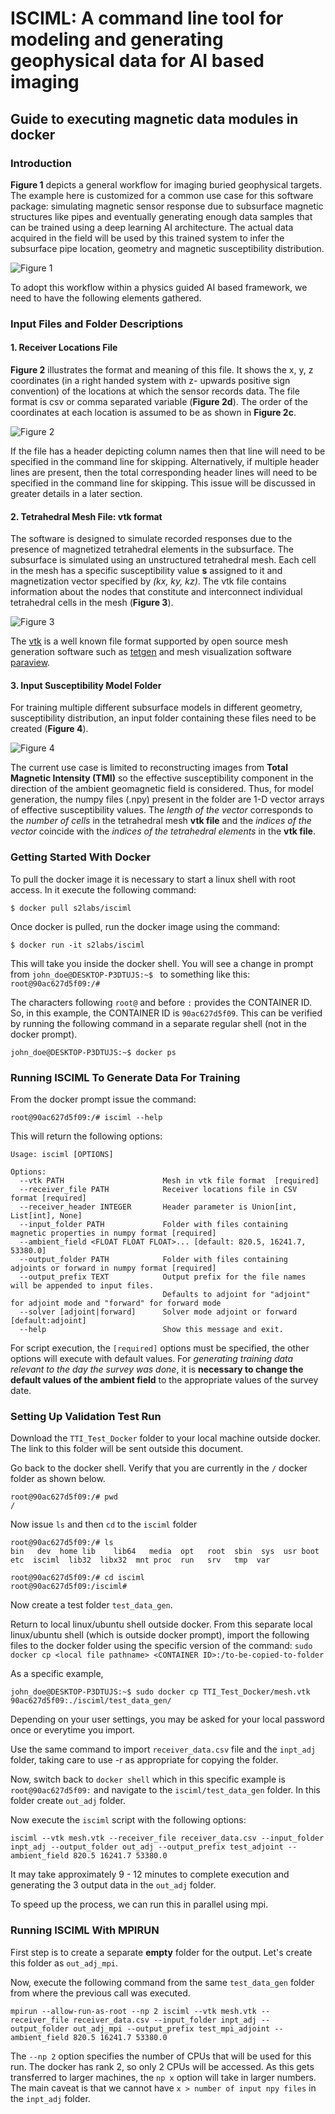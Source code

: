 # ISCIML: A command line tool for modeling and generating geophysical data for AI based imaging

## Guide to executing magnetic data modules in docker

### **Introduction**
**Figure 1** depicts a general workflow for imaging buried geophysical targets. The example here is customized for a common use case for this software package: simulating magnetic sensor response due to subsurface magnetic structures like pipes and eventually generating enough data samples that can be trained using a deep learning AI architecture. The actual data acquired in the field will be used by this trained system to infer the subsurface pipe location, geometry and magnetic susceptibility distribution.

![Figure 1](docs/images/Figure1.png "Figure 1.General workflow for subsurface image reconstruction.")

To adopt this workflow within a physics guided AI based framework, we need to have the following elements gathered.

### **Input Files and Folder Descriptions**

#### **1. Receiver Locations File**
**Figure 2** illustrates the format and meaning of this file. It shows the x, y, z coordinates (in a right handed system with z- upwards positive sign convention) of the locations at which the sensor records data. The file format is csv or comma separated variable (**Figure 2d**). The order of the coordinates at each location is assumed to be as shown in **Figure 2c**.

![Figure 2](docs/images/Figure2.png "Figure 2.Organization, structure and format of the receiver locations file.")

 If the file has a header depicting column names then that line will need to be specified in the command line for skipping. Alternatively, if multiple header lines are present, then the total corresponding header lines will need to be specified in the command line for skipping. This issue will be discussed in greater details in a later section.

 #### **2. Tetrahedral Mesh File: vtk format**
 The software is designed to simulate recorded responses due to the presence of magnetized tetrahedral elements in the subsurface. The subsurface is simulated using an unstructured tetrahedral mesh. Each cell in the mesh has a specific susceptibility value **s** assigned to it and magnetization vector specified by *(kx, ky, kz)*. 
 The vtk file contains information about the nodes that constitute and interconnect individual tetrahedral cells in the mesh (**Figure 3**).

 ![Figure 3](docs/images/Figure3.png "Figure 3.Illustration of the contents within the vtk file for an unstructured tetrahedral mesh.")
 
 The [vtk](https://vtk.org/wp-content/uploads/2015/04/file-formats.pdf) is a well known file format supported by open source mesh generation software such as [tetgen](https://wias-berlin.de/software/tetgen/1.5/index.html) and mesh visualization software [paraview](https://www.paraview.org/).

 #### **3. Input Susceptibility Model Folder**
 For training multiple different subsurface models in different geometry, susceptibility distribution, an input folder containing these files need to be created (**Figure 4**). 
 
 ![Figure 4](docs/images/Figure4.png "Figure 4.Illustration of various kinds of susceptibility model files present in the input model folder.")

 The current use case is limited to reconstructing images from **Total Magnetic Intensity (TMI)** so the effective susceptibility component in the direction of the ambient geomagnetic field is considered. Thus, for model generation, the numpy files (.npy) present in the folder are 1-D vector arrays of effective susceptibility values. The *length of the vector* corresponds to the *number of cells* in the tetrahedral mesh **vtk file** and the *indices of the vector* coincide with the *indices of the tetrahedral elements* in the **vtk file**.
 
 ### **Getting Started With Docker**
 To pull the docker image it is necessary to start a linux shell with root access. In it execute the following command:

```
$ docker pull s2labs/isciml
```
Once docker is pulled, run the docker image using the command:

```
$ docker run -it s2labs/isciml
```

This will take you inside the docker shell. You will see a change in prompt from `john_doe@DESKTOP-P3DTUJS:~$ ` to something like this: `root@90ac627d5f09:/# `

The characters following `root@` and before `:` provides the CONTAINER ID. So, in this example, the CONTAINER ID is `90ac627d5f09`. This can be verified by running the following command in a separate regular shell (not in the docker prompt).

```
john_doe@DESKTOP-P3DTUJS:~$ docker ps
```
### **Running ISCIML To Generate Data For Training**

From the docker prompt issue the command:

```
root@90ac627d5f09:/# isciml --help
```
This will return the following options:

```
Usage: isciml [OPTIONS]

Options:
  --vtk PATH                      Mesh in vtk file format  [required]
  --receiver_file PATH            Receiver locations file in CSV format [required]
  --receiver_header INTEGER       Header parameter is Union[int, List[int], None]
  --input_folder PATH             Folder with files containing magnetic properties in numpy format [required]
  --ambient_field <FLOAT FLOAT FLOAT>... [default: 820.5, 16241.7, 53380.0]
  --output_folder PATH            Folder with files containing adjoints or forward in numpy format [required]
  --output_prefix TEXT            Output prefix for the file names will be appended to input files. 
                                  Defaults to adjoint for "adjoint" for adjoint mode and "forward" for forward mode
  --solver [adjoint|forward]      Solver mode adjoint or forward  [default:adjoint]
  --help                          Show this message and exit.
```

For script execution, the `[required]` options must be specified, the other options will execute with default values. For *generating training data relevant to the day the survey was done*, it is **necessary to change the default values of the ambient field** to the appropriate values of the survey date.

### **Setting Up Validation Test Run**
Download the `TTI_Test_Docker` folder to your local machine outside docker. The link to this folder will be sent outside this document.

Go back to the docker shell. Verify that you are currently in the `/` docker folder as shown below.
```
root@90ac627d5f09:/# pwd
/
```
Now issue `ls` and then `cd` to the `isciml` folder
```
root@90ac627d5f09:/# ls 
bin   dev  home lib    lib64   media  opt   root  sbin  sys  usr boot  etc  isciml  lib32  libx32  mnt proc  run   srv   tmp  var

root@90ac627d5f09:/# cd isciml
root@90ac627d5f09:/isciml# 
```
Now create a test folder `test_data_gen`. 

Return to local linux/ubuntu shell outside docker. From this separate local linux/ubuntu shell (which is outside docker prompt), import the following files to the docker folder using the specific version of the command:
`sudo docker cp <local file pathname> <CONTAINER ID>:/to-be-copied-to-folder`

As a specific example,
```
john_doe@DESKTOP-P3DTUJS:~$ sudo docker cp TTI_Test_Docker/mesh.vtk 90ac627d5f09:./isciml/test_data_gen/
```
Depending on your user settings, you may be asked for your local password once or everytime you import.

Use the same command to import `receiver_data.csv` file and the `inpt_adj` folder, taking care to use -r as appropriate for copying the folder. 

Now, switch back to `docker shell` which in this specific example is `root@90ac627d5f09:` and navigate to the `isciml/test_data_gen` folder. In this folder create `out_adj` folder.

Now execute the `isciml` script with the following options:
```
isciml --vtk mesh.vtk --receiver_file receiver_data.csv --input_folder inpt_adj --output_folder out_adj --output_prefix test_adjoint --ambient_field 820.5 16241.7 53380.0
```
It may take approximately 9 - 12 minutes to complete execution and generating the 3 output data in the `out_adj` folder.

To speed up the process, we can run this in parallel using mpi.

### **Running ISCIML With MPIRUN**

First step is to create a separate **empty** folder for the output. Let's create this folder as `out_adj_mpi`.

Now, execute the following command from the same `test_data_gen` folder from where the previous call was executed.

```
mpirun --allow-run-as-root --np 2 isciml --vtk mesh.vtk --receiver_file receiver_data.csv --input_folder inpt_adj --output_folder out_adj_mpi --output_prefix test_mpi_adjoint --ambient_field 820.5 16241.7 53380.0
```
The `--np 2` option specifies the number of CPUs that will be used for this run. The docker has rank 2, so only 2 CPUs will be accessed. As this gets transferred to larger machines, the `np x` option will take in larger numbers. The main caveat is that we cannot have `x > number of input npy files` in the `inpt_adj` folder.
